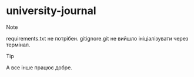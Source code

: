 # university-journal

> [!NOTE]
> requirements.txt не потрібен.
> gitignore.git не вийшло ініціалізувати через термінал.

> [!TIP]
> А все інше працює добре.
